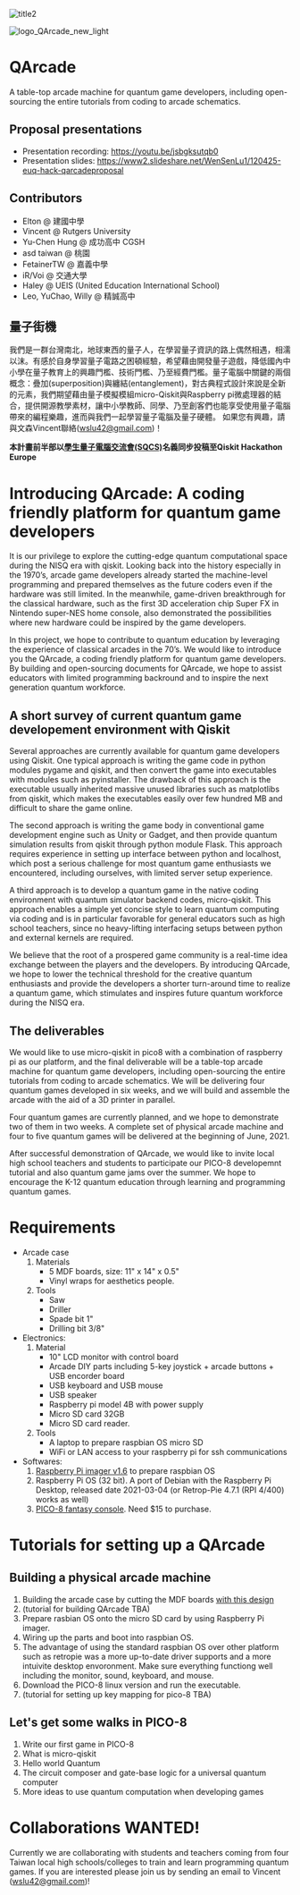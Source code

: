 ![title2](https://user-images.githubusercontent.com/29524895/116486025-b1e48a80-a85a-11eb-9b6c-4a9f42537069.jpg)

![logo_QArcade_new_light](https://user-images.githubusercontent.com/29524895/116025019-8032b000-a61d-11eb-9128-deb792fcc031.png)

# QArcade

A table-top arcade machine for quantum game developers, including open-sourcing the entire tutorials from coding to arcade schematics.

## Proposal presentations
- Presentation recording: https://youtu.be/jsbgksutqb0
- Presentation slides: https://www2.slideshare.net/WenSenLu1/120425-euq-hack-qarcadeproposal

## Contributors
- Elton @ 建國中學
- Vincent @ Rutgers University
- Yu-Chen Hung @ 成功高中 CGSH
- asd taiwan @ 桃園
- FetainerTW @ 嘉義中學
- iR/Voi @ 交通大學
- Haley @ UEIS (United Education International School)
- Leo, YuChao, Willy @ 精誠高中

## 量子街機
我們是一群台灣南北，地球東西的量子人，在學習量子資訊的路上偶然相遇，相濡以沫。有感於自身學習量子電路之困頓經驗，希望藉由開發量子遊戲，降低國內中小學在量子教育上的興趣門檻、技術門檻、乃至經費門檻。量子電腦中關鍵的兩個概念：疊加(superposition)與纏結(entanglement)，對古典程式設計來說是全新的元素，我們期望藉由量子模擬模組micro-Qiskit與Raspberry pi微處理器的結合，提供開源教學素材，讓中小學教師、同學、乃至創客們也能享受使用量子電腦帶來的編程樂趣，進而與我們一起學習量子電腦及量子硬體。
如果您有興趣，請與文森Vincent聯絡(wslu42@gmail.com)！

**本計畫前半部以[學生量子電腦交流會(SQCS)](https://discord.gg/KjWMRewQB2)名義同步投稿至Qiskit Hackathon Europe**

# Introducing QArcade: A coding friendly platform for quantum game developers

 It is our privilege to explore the cutting-edge quantum computational space during the NISQ era with qiskit. Looking back into the history especially in the 1970’s, arcade game developers already started the machine-level programming and prepared themselves as the future coders even if the hardware was still limited. In the meanwhile, game-driven breakthrough for the classical hardware, such as the first 3D acceleration chip Super FX in Nintendo super-NES home console, also demonstrated the possibilities where new hardware could be inspired by the game developers.

In this project, we hope to contribute to quantum education by leveraging the experience of classical arcades in the 70’s. We would like to introduce you the QArcade, a coding friendly platform for quantum game developers. By building and open-sourcing documents for QArcade, we hope to assist educators with limited programming backround and to inspire the next generation quantum workforce.

## A short survey of current quantum game developement environment with Qiskit

  Several approaches are currently available for quantum game developers using Qiskit. One typical approach is writing the game code in python modules pygame and qiskit, and then convert the game into executables with modules such as pyinstaller. The drawback of this approach is the executable usually inherited massive unused libraries such as matplotlibs from qiskit, which makes the executables easily over few hundred MB and difficult to share the game online. 
  
  The second approach is writing the game body in conventional game development engine such as Unity or Gadget, and then provide quantum simulation results from qiskit through python module Flask. This approach requires experience in setting up interface between python and localhost, which post a serious challenge for most quantum game enthusiasts we encountered, including ourselves, with limited server setup experience. 
  
  A third approach is to develop a quantum game in the native coding environment with quantum simulator backend codes, micro-qiskit. This approach enables a simple yet concise style to learn quantum computing via coding and is in particular favorable for general educators such as high school teachers, since no heavy-lifting interfacing setups between python and external kernels are required.
  
  We believe that the root of a prospered game community is a real-time idea exchange between the players and the developers. By introducing QArcade, we hope to lower the technical threshold for the creative quantum enthusiasts and provide the developers a shorter turn-around time to realize a quantum game, which stimulates and inspires future quantum workforce during the NISQ era.
  
## The deliverables

  We would like to use micro-qiskit in pico8 with a combination of raspberry pi as our platform, and the final deliverable will be a table-top arcade machine for quantum game developers, including open-sourcing the entire tutorials from coding to arcade schematics. We will be delivering four quantum games developed in six weeks, and we will build and assemble the arcade with the aid of a 3D printer in parallel.
  
 Four quantum games are currently planned, and we hope to demonstrate two of them in two weeks. A complete set of physical arcade machine and four to five quantum games will be delivered at the beginning of June, 2021.
  
 After successful demonstration of QArcade, we would like to invite local high school teachers and students to participate our PICO-8 developemnt tutorial and also quantum game jams over the summer. We hope to encourage the K-12 quantum education through learning and programming quantum games.
  
# Requirements
- Arcade case
  1. Materials
      - 5 MDF boards, size: 11" x 14" x 0.5"
      - Vinyl wraps for aesthetics people.
  2. Tools
      - Saw
      - Driller
      - Spade bit 1"
      - Drilling bit 3/8"
- Electronics:
  1. Material
     - 10" LCD monitor with control board
     - Arcade DIY parts including 5-key joystick + arcade buttons + USB encorder board
     - USB keyboard and USB mouse
     - USB speaker
     - Raspberry pi model 4B with power supply
     - Micro SD card 32GB
     - Micro SD card reader.
  2. Tools
     - A laptop to prepare raspbian OS micro SD
     - WiFi or LAN access to your raspberry pi for ssh communications
- Softwares:
  1. [Raspberry Pi imager v1.6](https://www.raspberrypi.org/software/) to prepare raspbian OS
  2. Raspberry Pi OS (32 bit). A port of Debian with the Raspberry Pi Desktop, released date 2021-03-04 (or Retrop-Pie 4.7.1 (RPI 4/400) works as well)
  3. [PICO-8 fantasy console](https://www.lexaloffle.com/pico-8.php). Need $15 to purchase.

# Tutorials for setting up a QArcade
## Building a physical arcade machine
  1. Building the arcade case by cutting the MDF boards [with this design](https://www.slideshare.net/WenSenLu1/qarcade-layout)
  2. (tutorial for building QArcade TBA)
  3. Prepare rasbian OS onto the micro SD card by using Raspberry Pi imager.
  4. Wiring up the parts and boot into raspbian OS.
  5. The advantage of using the standard raspbian OS over other platform such as retropie was a more up-to-date driver supports and a more intuivite desktop envoronment. Make sure everything functiong well including the monitor, sound, keyboard, and mouse.
  6. Download the PICO-8 linux version and run the executable.
  7. (tutorial for setting up key mapping for pico-8 TBA)

## Let's get some walks in PICO-8
  1. Write our first game in PICO-8
  2. What is micro-qiskit
  3. Hello world Quantum
  4. The circuit composer and gate-base logic for a universal quantum computer
  5. More ideas to use quantum computation when developing games

# Collaborations WANTED!
  Currently we are collaborating with students and teachers coming from four Taiwan local high schools/colleges to train and learn programming quantum games. If you are interested please join us by sending an email to Vincent (wslu42@gmail.com)!
